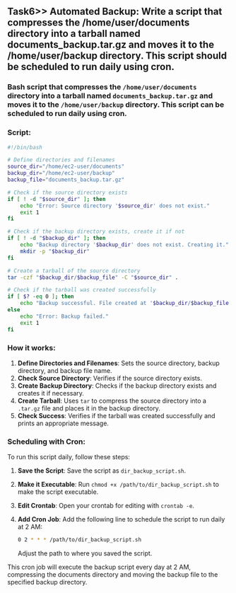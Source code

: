 ## Task6>> Automated Backup: Write a script that compresses the /home/user/documents directory into a tarball named documents_backup.tar.gz and moves it to the /home/user/backup directory. This script should be scheduled to run daily using cron.

### Bash script that compresses the `/home/user/documents` directory into a tarball named `documents_backup.tar.gz` and moves it to the `/home/user/backup` directory. This script can be scheduled to run daily using cron.

### Script:

```bash
#!/bin/bash

# Define directories and filenames
source_dir="/home/ec2-user/documents"
backup_dir="/home/ec2-user/backup"
backup_file="documents_backup.tar.gz"

# Check if the source directory exists
if [ ! -d "$source_dir" ]; then
    echo "Error: Source directory '$source_dir' does not exist."
    exit 1
fi

# Check if the backup directory exists, create it if not
if [ ! -d "$backup_dir" ]; then
    echo "Backup directory '$backup_dir' does not exist. Creating it."
    mkdir -p "$backup_dir"
fi

# Create a tarball of the source directory
tar -czf "$backup_dir/$backup_file" -C "$source_dir" .

# Check if the tarball was created successfully
if [ $? -eq 0 ]; then
    echo "Backup successful. File created at '$backup_dir/$backup_file'."
else
    echo "Error: Backup failed."
    exit 1
fi
```

### How it works:
1. **Define Directories and Filenames**: Sets the source directory, backup directory, and backup file name.
2. **Check Source Directory**: Verifies if the source directory exists.
3. **Create Backup Directory**: Checks if the backup directory exists and creates it if necessary.
4. **Create Tarball**: Uses `tar` to compress the source directory into a `.tar.gz` file and places it in the backup directory.
5. **Check Success**: Verifies if the tarball was created successfully and prints an appropriate message.

### Scheduling with Cron:
To run this script daily, follow these steps:

1. **Save the Script**: Save the script as `dir_backup_script.sh`.
2. **Make it Executable**: Run `chmod +x /path/to/dir_backup_script.sh` to make the script executable.
3. **Edit Crontab**: Open your crontab for editing with `crontab -e`.
4. **Add Cron Job**: Add the following line to schedule the script to run daily at 2 AM:

    ```bash
    0 2 * * * /path/to/dir_backup_script.sh
    ```

    Adjust the path to where you saved the script.

This cron job will execute the backup script every day at 2 AM, compressing the documents directory and moving the backup file to the specified backup directory.
